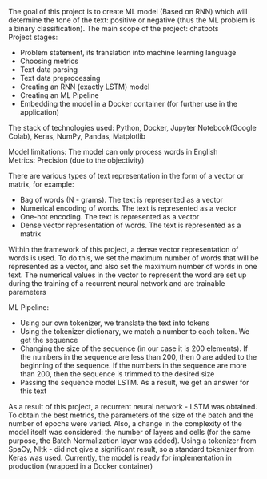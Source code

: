 The goal of this project is to create ML model (Based on RNN) which will determine the tone of the text: positive or negative (thus the ML problem is a binary classification). The main scope of the project: chatbots  
Project stages: 
- Problem statement, its translation into machine learning language  
- Choosing metrics  
- Text data parsing    
- Text data preprocessing  
- Creating an RNN (exactly LSTM) model  
- Creating an ML Pipeline  
- Embedding the model in a Docker container (for further use in the application)  

The stack of technologies used: Python, Docker, Jupyter Notebook(Google Colab), Keras, NumPy, Pandas, Matplotlib

Model limitations: The model can only process words in English  
Metrics: Precision (due to the objectivity)

There are various types of text representation in the form of a vector or matrix, for example:  
- Bag of words (N - grams). The text is represented as a vector   
- Numerical encoding of words. The text is represented as a vector  
- One-hot encoding. The text is represented as a vector  
- Dense vector representation of words. The text is represented as a matrix  

Within the framework of this project, a dense vector representation of words is used. To do this, we set the maximum number of words that will be represented as a vector, and also set the maximum number of words in one text. The numerical values in the vector to represent the word are set up during the training of a recurrent neural network and are trainable parameters

ML Pipeline: 
- Using our own tokenizer, we translate the text into tokens  
- Using the tokenizer dictionary, we match a number to each token. We get the sequence  
- Changing the size of the sequence (in our case it is 200 elements). If the numbers in the sequence are less than 200, then 0 are added to the beginning of the sequence. If the numbers in the sequence are more than 200, then the sequence is trimmed to the desired size  
- Passing the sequence model LSTM. As a result, we get an answer for this text 

As a result of this project, a recurrent neural network - LSTM was obtained.  To obtain the best metrics,  the parameters of the size of the batch and the number of epochs were varied. Also, a change in the complexity of the model itself was considered: the number of layers and cells (for the same purpose, the Batch Normalization layer was added). Using a tokenizer from SpaСy, Nltk - did not give a significant result, so a standard tokenizer from Keras was used. Currently, the model is ready for implementation in production (wrapped in a Docker container)
